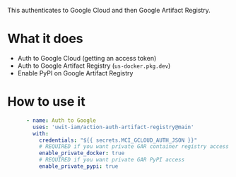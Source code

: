 This authenticates to Google Cloud and then Google Artifact Registry.

# What it does

* Auth to Google Cloud (getting an access token)
* Auth to Google Artifact Registry (`us-docker.pkg.dev`)
* Enable PyPI on Google Artifact Registry

# How to use it

```yaml
      - name: Auth to Google
        uses: 'uwit-iam/action-auth-artifact-registry@main'
        with:
          credentials: "${{ secrets.MCI_GCLOUD_AUTH_JSON }}"
          # REQUIRED if you want private GAR container registry access
          enable_private_docker: true
          # REQUIRED if you want private GAR PyPI access
          enable_private_pypi: true
```
